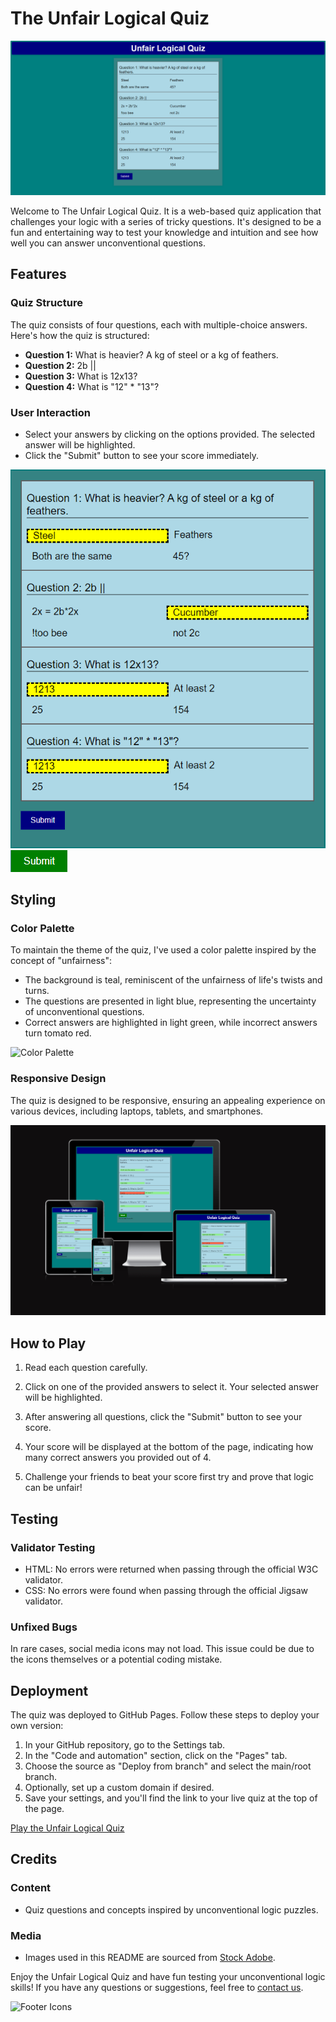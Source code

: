 # The Unfair Logical Quiz

![Quiz Header](assets/readme-images/header.png)

Welcome to The Unfair Logical Quiz. It is a web-based quiz application that challenges your logic with a series of tricky questions. It's designed to be a fun and entertaining way to test your knowledge and intuition and see how well you can answer unconventional questions.

## Features

### Quiz Structure

The quiz consists of four questions, each with multiple-choice answers. Here's how the quiz is structured:

- **Question 1:** What is heavier? A kg of steel or a kg of feathers.
- **Question 2:** 2b ||
- **Question 3:** What is 12x13?
- **Question 4:** What is "12" * "13"?

### User Interaction

- Select your answers by clicking on the options provided. The selected answer will be highlighted.
- Click the "Submit" button to see your score immediately.

![Sumbit](assets/readme-images/select.png)
![Submit-Hover](assets/readme-images/submit-hover.png)

## Styling

### Color Palette

To maintain the theme of the quiz, I've used a color palette inspired by the concept of "unfairness":

- The background is teal, reminiscent of the unfairness of life's twists and turns.
- The questions are presented in light blue, representing the uncertainty of unconventional questions.
- Correct answers are highlighted in light green, while incorrect answers turn tomato red.

![Color Palette](assets/readme-images/color-palette.png)

### Responsive Design

The quiz is designed to be responsive, ensuring an appealing experience on various devices, including laptops, tablets, and smartphones.

![Responsive Design](assets/readme-images/size-responsiveness.png)

## How to Play

1. Read each question carefully.

2. Click on one of the provided answers to select it. Your selected answer will be highlighted.

3. After answering all questions, click the "Submit" button to see your score.

4. Your score will be displayed at the bottom of the page, indicating how many correct answers you provided out of 4.

5. Challenge your friends to beat your score first try and prove that logic can be unfair!

## Testing

### Validator Testing

- HTML: No errors were returned when passing through the official W3C validator.
- CSS: No errors were found when passing through the official Jigsaw validator.

### Unfixed Bugs

In rare cases, social media icons may not load. This issue could be due to the icons themselves or a potential coding mistake.

## Deployment

The quiz was deployed to GitHub Pages. Follow these steps to deploy your own version:

1. In your GitHub repository, go to the Settings tab.
2. In the "Code and automation" section, click on the "Pages" tab.
3. Choose the source as "Deploy from branch" and select the main/root branch.
4. Optionally, set up a custom domain if desired.
5. Save your settings, and you'll find the link to your live quiz at the top of the page.

[Play the Unfair Logical Quiz](https://yourquizlinkhere.com)

## Credits

### Content

- Quiz questions and concepts inspired by unconventional logic puzzles.

### Media

- Images used in this README are sourced from [Stock Adobe](https://stock.adobe.com).

Enjoy the Unfair Logical Quiz and have fun testing your unconventional logic skills! If you have any questions or suggestions, feel free to [contact us](mailto:your.email@example.com).

![Footer Icons](assets/readme-images/social-icons.png)
